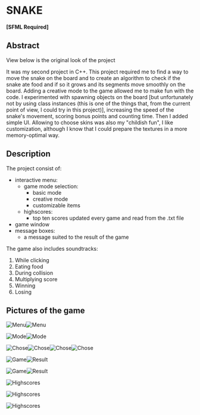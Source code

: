 # SNAKE

**[SFML Required]**

## Abstract 
View below is the original look of the project 

It was my second project in C++.
This project required me to find a way to move the snake on the board and to create an algorithm to check if the snake ate food and if so it grows and its segments move smoothly on the board. 
Adding a creative mode to the game allowed me to make fun with the code. I experimented with spawning objects on the board [but unfortunately not by using class instances (this is one of the things that, from the current point of view, I could try in this project)], increasing the speed of the snake's movement, scoring bonus points and counting time. Then I added simple UI. Allowing to choose skins was also my "childish fun", I like customization, although I know that I could prepare the textures in a more memory-optimal way.

## Description 
The project consist of:
  * interactive menu:
    - game mode selection:
      - basic mode
      - creative mode 
      - customizable items 
    - highscores:
      - top ten scores updated every game and read from the .txt file
  * game window
  * message boxes:
    - a message suited to the result of the game
    
The game also includes soundtracks:
1. While clicking
2. Eating food
3. During collision
4. Multiplying score
5. Winning
6. Losing
    
## Pictures of the game
![Menu](https://i.imgur.com/oNE8UXo.png)![Menu](https://i.imgur.com/wxuqXgI.png)

![Mode](https://i.imgur.com/rCLBPjg.png)![Mode](https://i.imgur.com/71KVT5V.png)

![Chose](https://i.imgur.com/AVv6eux.png)![Chose](https://i.imgur.com/dtQxykX.png)![Chose](https://i.imgur.com/qhghVvp.png)![Chose](https://i.imgur.com/LroZuu2.png)

![Game](https://i.imgur.com/hGWR1Xk.png)![Result](https://i.imgur.com/PKC7efw.png)

![Game](https://i.imgur.com/3RN43VU.png)![Result](https://i.imgur.com/WTvzS8o.png)

![Highscores](https://i.imgur.com/0SjMxO9.png)

![Highscores](https://i.imgur.com/BzqS3LA.png)

![Highscores](https://i.imgur.com/SS8XTjK.png)
